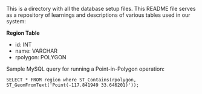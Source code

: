 This is a directory with all the database setup files. This README file serves as a repository of learnings and descriptions of various tables used in our system:

__Region Table__
  - id: INT
  - name: VARCHAR
  - rpolygon: POLYGON

Sample MySQL query for running a Point-in-Polygon operation:

`SELECT * FROM region where ST_Contains(rpolygon, ST_GeomFromText('Point(-117.841949 33.646201)'));`
